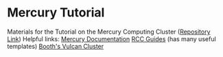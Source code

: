 # Mercury Tutorial

Materials for the Tutorial on the Mercury Computing Cluster ([Repository Link](https://github.com/ningyin-xu/Mercury-Tutorial))
Helpful links: [Mercury Documentation](https://hpc-docs.chicagobooth.edu/)
[RCC Guides](https://github.com/rcc-uchicago/SLURM_WORKSHOP) (has many useful templates)
[Booth's Vulcan Cluster](https://spark-docs.chicagobooth.edu/)
